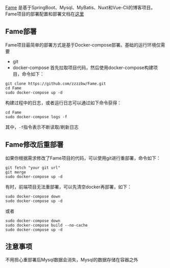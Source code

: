 [Fame](https://github.com/zzzzbw/Fame) 是基于SpringBoot、Mysql、MyBatis、Nuxt和Vue-Cli的博客项目。
Fame项目的部署配置和部署文档在[这里](https://zzzzbw.github.io/Fame/#/)

## Fame部署
Fame项目最简单的部署方式是基于Docker-compose部署。基础的运行环境仅需要
* git
* docker-compose
首先拉取项目代码，然后使用docker-compose构建项目，命令如下：
  
```shell
git clone https://github.com/zzzzbw/Fame.git
cd Fame
sudo docker-compose up -d
```

构建过程中的日志，或者运行日志可以通过如下命令获得：
```shell
cd Fame
sudo docker-compose logs -f
```
其中，`-f`指令表示不断读取/刷新日志

## Fame修改后重部署
如果你根据需求修改了Fame项目的代码，可以使用git进行重部署，命令如下：
```shell
git fetch "your git url"
git merge
sudo docker-compose up -d
```
有时，前端项目无法重部署，可以先清空docker再部署，如下：
```shell
sudo docker-compose down
sudo docker-compose up -d
```
或者
```shell
sudo docker-compose down
sudo docker-compose build --no-cache
sudo docker-compose up -d
```

## 注意事项
不用担心重部署后Mysql数据会消失，Mysql的数据存储在容器之外